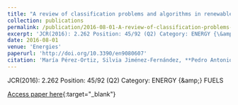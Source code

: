 ```yaml
---
title: "A review of classification problems and algorithms in renewable energy applications"
collection: publications
permalink: /publication/2016-08-01-A-review-of-classification-problems-and-algorithms-in-renewable-energy-applications
excerpt: 'JCR(2016): 2.262 Position: 45/92 (Q2) Category: ENERGY {\&amp;} FUELS'
date: 2016-08-01
venue: 'Energies'
paperurl: 'http://doi.org/10.3390/en9080607'
citation: 'María Pérez-Ortiz, Silvia Jiménez-Fernández, **Pedro Antonio Gutiérrez, **, Enrique Alexandre, César Hervás-Martínez, Sancho Salcedo-Sanz, &quot;A review of classification problems and algorithms in renewable energy applications.&quot; Energies, Vol. 9(8), 2016, pp.607.'
---
```

JCR(2016): 2.262 Position: 45/92 (Q2) Category: ENERGY {\&amp;} FUELS

[Access paper here](http://doi.org/10.3390/en9080607){:target="_blank"}
